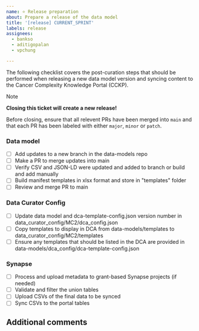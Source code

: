 ```yaml
---
name: ⭐ Release preparation
about: Prepare a release of the data model
title: '[release] CURRENT_SPRINT'
labels: release
assignees: 
  - bankso
  - aditigopalan
  - vpchung

---
```


The following checklist covers the post-curation steps that should be performed when releasing a new data model version and syncing content to the Cancer Complexity Knowledge Portal (CCKP).

> [!NOTE]
> **Closing this ticket will create a new release!**
> 
> Before closing, ensure that all relevent PRs have been merged into `main` and that each PR has been labeled with either `major`, `minor` or `patch`.

### Data model
- [ ] Add updates to a new branch in the data-models repo
- [ ] Make a PR to merge updates into main
- [ ] Verify CSV and JSON-LD were updated and added to branch or build and add manually
- [ ] Build manifest templates in xlsx format and store in "templates" folder
- [ ] Review and merge PR to main

### Data Curator Config
- [ ] Update data model and dca-template-config.json version number in data_curator_config/MC2/dca_config.json
- [ ] Copy templates to display in DCA from data-models/templates to data_curator_config/MC2/templates
- [ ] Ensure any templates that should be listed in the DCA are provided in data-models/dca_config/dca-template-config.json

### Synapse
- [ ] Process and upload metadata to grant-based Synapse projects (if needed)
- [ ] Validate and filter the union tables
- [ ] Upload CSVs of the final data to be synced
- [ ] Sync CSVs to the portal tables
 
## Additional comments

